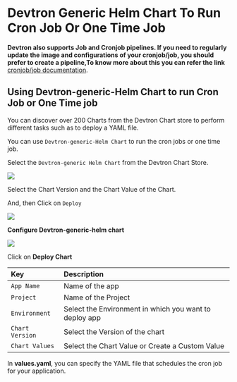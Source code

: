 # Devtron Generic Helm Chart To Run Cron Job Or One Time Job

**Devtron also supports Job and Cronjob pipelines. If you need to regularly update the image and configurations of your cronjob/job, you should prefer to create a pipeline,To know more about this you can refer the link** [cronjob/job documentation](https://docs.devtron.ai/user-guide/creating-application/deployment-template/job-and-cronjob).

## Using Devtron-generic-Helm Chart to run Cron Job or One Time job

You can discover over 200 Charts from the Devtron Chart store to perform different tasks such as to deploy a YAML file.

You can use `Devtron-generic-Helm Chart` to run the cron jobs or one time job.

Select the `Devtron-generic Helm Chart` from the Devtron Chart Store.

![](../../.gitbook/assets/use-case-chart-store%20%282%29.jpg)

Select the Chart Version and the Chart Value of the Chart.

And, then Click on `Deploy`

![](../../.gitbook/assets/use-case-deploy-chart%20%282%29.jpg)

**Configure Devtron-generic-helm chart**

![](../../.gitbook/assets/gc-4%20%283%29.jpg)

Click on **Deploy Chart**

| Key | Description |
| :--- | :--- |
| `App Name` | Name of the app |
| `Project` | Name of the Project |
| `Environment` | Select the Environment in which you want to deploy app |
| `Chart Version` | Select the Version of the chart |
| `Chart Values` | Select the Chart Value or Create a Custom Value |

In **values.yaml**, you can specify the YAML file that schedules the cron job for your application.

